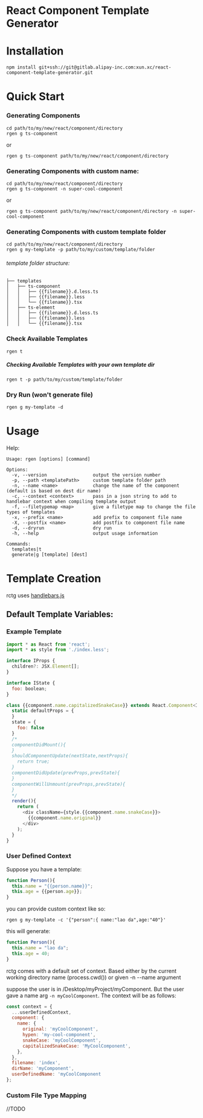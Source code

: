React Component Template Generator
==================================

# Installation
```
npm install git+ssh://git@gitlab.alipay-inc.com:xun.xc/react-component-template-generator.git
```

# Quick Start
### Generating Components

```
cd path/to/my/new/react/component/directory
rgen g ts-component
```

or

```
rgen g ts-component path/to/my/new/react/component/directory
```

### Generating Components with custom name:
```
cd path/to/my/new/react/component/directory
rgen g ts-component -n super-cool-component
```

or

```
rgen g ts-component path/to/my/new/react/component/directory -n super-cool-component
```


### Generating Components with custom template folder

```
cd path/to/my/new/react/component/directory
rgen g my-template -p path/to/my/custom/template/folder
```

###### template folder structure:
```
├── templates
│   ├── ts-component
│   │   ├── {{filename}}.d.less.ts
│   │   ├── {{filename}}.less
│   │   └── {{filename}}.tsx
│   ├── ts-element
│   │   ├── {{filename}}.d.less.ts
│   │   ├── {{filename}}.less
│   │   └── {{filename}}.tsx
```

### Check Available Templates


```
rgen t
```

##### Checking Available Templates with your own template dir
```
rgen t -p path/to/my/custom/template/folder
```

### Dry Run (won't generate file)
```
rgen g my-template -d
```

# Usage

Help: 
```
Usage: rgen [options] [command]

Options:
  -v, --version                 output the version number
  -p, --path <templatePath>     custom template folder path
  -n, --name <name>             change the name of the component (default is based on dest dir name)
  -c, --context <context>       pass in a json string to add to handlebar context when compiling template output
  -f, --filetypemap <map>       give a filetype map to change the file types of templates
  -x, --prefix <name>           add prefix to component file name
  -X, --postfix <name>          add postfix to component file name
  -d, --dryrun                  dry run
  -h, --help                    output usage information

Commands:
  templates|t
  generate|g [template] [dest]
```




# Template Creation

rctg uses [handlebars.js](https://handlebarsjs.com/)

## Default Template Variables:


### Example Template

```js
import * as React from 'react';
import * as style from './index.less';

interface IProps {
  children?: JSX.Element[];
}

interface IState {
  foo: boolean;
}

class {{component.name.capitalizedSnakeCase}} extends React.Component<IProps>{
  static defaultProps = {
  }
  state = {
    foo: false
  }
  /*
  componentDidMount(){
  }
  shouldComponentUpdate(nextState,nextProps){
    return true;
  }
  componentDidUpdate(prevProps,prevState){
  }
  componentWillUnmount(prevProps,prevState){
  }
  */
  render(){
    return (
      <div className={style.{{component.name.snakeCase}}>
        {{component.name.original}}
      </div>
    );
  }
}
```


### User Defined Context

Suppose you have a template: 

```js
function Person(){
  this.name = "{{person.name}}";
  this.age = {{person.age}};
}
```

you can provide custom context like so:

```
rgen g my-template -c '{"person":{ name:"lao da",age:"40"}'
```

this will generate: 
```js
function Person(){
  this.name = "lao da";
  this.age = 40;
}
```

rctg comes with a default set of context. Based either by the current working directory name (process.cwd()) or given -n --name <name> argument  

suppose the user is in /Desktop/myProject/myComponent. But the user gave a name arg `-n myCoolComponent`. The context will be as follows:

```js
const context = {
  ...userDefinedContext,
  component: {
    name: {
      original: 'myCoolComponent',
      hypen: 'my-cool-component',
      snakeCase: 'myCoolComponent',
      capitalizedSnakeCase: 'MyCoolComponent',
    },
  },
  filename: 'index',
  dirName: 'myComponent',
  userDefinedName: 'myCoolComponent
};
```

##### 

### Custom File Type Mapping 


//TODO
